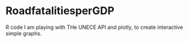 # RoadfatalitiesperGDP
R code 
I am playing with THe UNECE API and plotly, to create interactive simple graphs.

